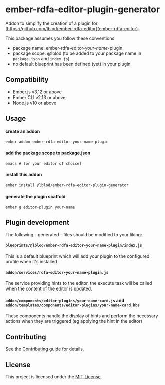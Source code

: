 ember-rdfa-editor-plugin-generator
==============================================================================

Addon to simplify the creation of a plugin for [https://github.com/lblod/ember-rdfa-editor](ember-rdfa-editor).

This package assumes you follow these conventions:
 - package name: ember-rdfa-editor-*your-name*-plugin
 - package scope: @lblod (to be added to your package name in `package.json` and `index.js`)
 - no default blueprint has been defined (yet) in your plugin
 
Compatibility
------------------------------------------------------------------------------

* Ember.js v3.12 or above
* Ember CLI v2.13 or above
* Node.js v10 or above


Usage
------------------------------------------------------------------------------

#### create an addon
```
ember addon ember-rdfa-editor-your-name-plugin
```
#### add the package scope to package.json
```
emacs # (or your editor of choice)
```
#### install this addon
```
ember install @lblod/ember-rdfa-editor-plugin-generator
```
#### generate the plugin scaffold
```
ember g editor-plugin your-name
```


## Plugin development
The following - generated - files should be modified to your liking:

#### `blueprints/@lblod/ember-rdfa-editor-your-name-plugin/index.js` 
This is a default blueprint which will add your plugin to the configured profile when it's installed

#### `addon/services/rdfa-editor-your-name-plugin.js` 
The service providing hints to the editor, the execute task will be called when the content of the editor is updated. 

#### `addon/components/editor-plugins/your-name-card.js` and `addon/templates/components/editor-plugins/your-name-card.hbs` 
These components handle the display of hints and perform the necessary actions when they are triggered (eg applying the hint in the editor)

Contributing
------------------------------------------------------------------------------
See the [Contributing](CONTRIBUTING.md) guide for details.


License
------------------------------------------------------------------------------

This project is licensed under the [MIT License](LICENSE.md).
